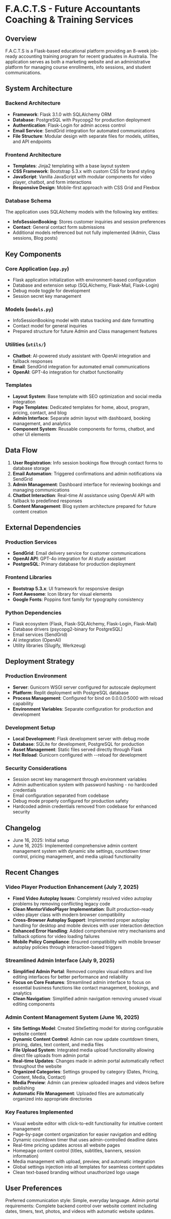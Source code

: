 # F.A.C.T.S - Future Accountants Coaching & Training Services

## Overview

F.A.C.T.S is a Flask-based educational platform providing an 8-week job-ready accounting training program for recent graduates in Australia. The application serves as both a marketing website and an administrative platform for managing course enrollments, info sessions, and student communications.

## System Architecture

### Backend Architecture
- **Framework**: Flask 3.1.0 with SQLAlchemy ORM
- **Database**: PostgreSQL with Psycopg2 for production deployment
- **Authentication**: Flask-Login for admin access control
- **Email Service**: SendGrid integration for automated communications
- **File Structure**: Modular design with separate files for models, utilities, and API endpoints

### Frontend Architecture
- **Templates**: Jinja2 templating with a base layout system
- **CSS Framework**: Bootstrap 5.3.x with custom CSS for brand styling
- **JavaScript**: Vanilla JavaScript with modular components for video player, chatbot, and form interactions
- **Responsive Design**: Mobile-first approach with CSS Grid and Flexbox

### Database Schema
The application uses SQLAlchemy models with the following key entities:
- **InfoSessionBooking**: Stores customer inquiries and session preferences
- **Contact**: General contact form submissions
- Additional models referenced but not fully implemented (Admin, Class sessions, Blog posts)

## Key Components

### Core Application (`app.py`)
- Flask application initialization with environment-based configuration
- Database and extension setup (SQLAlchemy, Flask-Mail, Flask-Login)
- Debug mode toggle for development
- Session secret key management

### Models (`models.py`)
- InfoSessionBooking model with status tracking and date formatting
- Contact model for general inquiries
- Prepared structure for future Admin and Class management features

### Utilities (`utils/`)
- **Chatbot**: AI-powered study assistant with OpenAI integration and fallback responses
- **Email**: SendGrid integration for automated email communications
- **OpenAI**: GPT-4o integration for chatbot functionality

### Templates
- **Layout System**: Base template with SEO optimization and social media integration
- **Page Templates**: Dedicated templates for home, about, program, pricing, contact, and blog
- **Admin Interface**: Separate admin layout with dashboard, booking management, and analytics
- **Component System**: Reusable components for forms, chatbot, and other UI elements

## Data Flow

1. **User Registration**: Info session bookings flow through contact forms to database storage
2. **Email Automation**: Triggered confirmations and admin notifications via SendGrid
3. **Admin Management**: Dashboard interface for reviewing bookings and managing communications
4. **Chatbot Interaction**: Real-time AI assistance using OpenAI API with fallback to predefined responses
5. **Content Management**: Blog system architecture prepared for future content creation

## External Dependencies

### Production Services
- **SendGrid**: Email delivery service for customer communications
- **OpenAI API**: GPT-4o integration for AI study assistant
- **PostgreSQL**: Primary database for production deployment

### Frontend Libraries
- **Bootstrap 5.3.x**: UI framework for responsive design
- **Font Awesome**: Icon library for visual elements
- **Google Fonts**: Poppins font family for typography consistency

### Python Dependencies
- Flask ecosystem (Flask, Flask-SQLAlchemy, Flask-Login, Flask-Mail)
- Database drivers (psycopg2-binary for PostgreSQL)
- Email services (SendGrid)
- AI integration (OpenAI)
- Utility libraries (Slugify, Werkzeug)

## Deployment Strategy

### Production Environment
- **Server**: Gunicorn WSGI server configured for autoscale deployment
- **Platform**: Replit deployment with PostgreSQL database
- **Process Management**: Configured for bind on 0.0.0.0:5000 with reload capability
- **Environment Variables**: Separate configuration for production and development

### Development Setup
- **Local Development**: Flask development server with debug mode
- **Database**: SQLite for development, PostgreSQL for production
- **Asset Management**: Static files served directly through Flask
- **Hot Reload**: Gunicorn configured with --reload for development

### Security Considerations
- Session secret key management through environment variables
- Admin authentication system with password hashing - no hardcoded credentials
- Email configuration separated from codebase
- Debug mode properly configured for production safety
- Hardcoded admin credentials removed from codebase for enhanced security

## Changelog
- June 16, 2025: Initial setup
- June 16, 2025: Implemented comprehensive admin content management system with dynamic site settings, countdown timer control, pricing management, and media upload functionality

## Recent Changes

### Video Player Production Enhancement (July 7, 2025)
- **Fixed Video Autoplay Issues**: Completely resolved video autoplay problems by removing conflicting legacy code
- **Clean MentorVideoPlayer Implementation**: Built production-ready video player class with modern browser compatibility
- **Cross-Browser Autoplay Support**: Implemented proper autoplay handling for desktop and mobile devices with user interaction detection
- **Enhanced Error Handling**: Added comprehensive retry mechanisms and fallback options for video loading failures
- **Mobile Policy Compliance**: Ensured compatibility with mobile browser autoplay policies through interaction-based triggers

### Streamlined Admin Interface (July 9, 2025)
- **Simplified Admin Portal**: Removed complex visual editors and live editing interfaces for better performance and reliability
- **Focus on Core Features**: Streamlined admin interface to focus on essential business functions like contact management, bookings, and analytics
- **Clean Navigation**: Simplified admin navigation removing unused visual editing components

### Admin Content Management System (June 16, 2025)
- **Site Settings Model**: Created SiteSetting model for storing configurable website content
- **Dynamic Content Control**: Admin can now update countdown timers, pricing, dates, text content, and media files
- **File Upload System**: Integrated media upload functionality allowing direct file uploads from admin portal
- **Real-time Updates**: Changes made in admin portal automatically reflect throughout the website
- **Organized Categories**: Settings grouped by category (Dates, Pricing, Content, Media, Contact)
- **Media Preview**: Admin can preview uploaded images and videos before publishing
- **Automatic File Management**: Uploaded files are automatically organized into appropriate directories

### Key Features Implemented
- Visual website editor with click-to-edit functionality for intuitive content management
- Page-by-page content organization for easier navigation and editing
- Dynamic countdown timer that uses admin-controlled deadline dates
- Real-time pricing updates across all website pages
- Homepage content control (titles, subtitles, banners, session information)
- Media management with upload, preview, and automatic integration
- Global settings injection into all templates for seamless content updates
- Clean text-based branding without unauthorized logo usage

## User Preferences

Preferred communication style: Simple, everyday language.
Admin portal requirements: Complete backend control over website content including dates, timers, text, photos, and videos with automatic website updates.